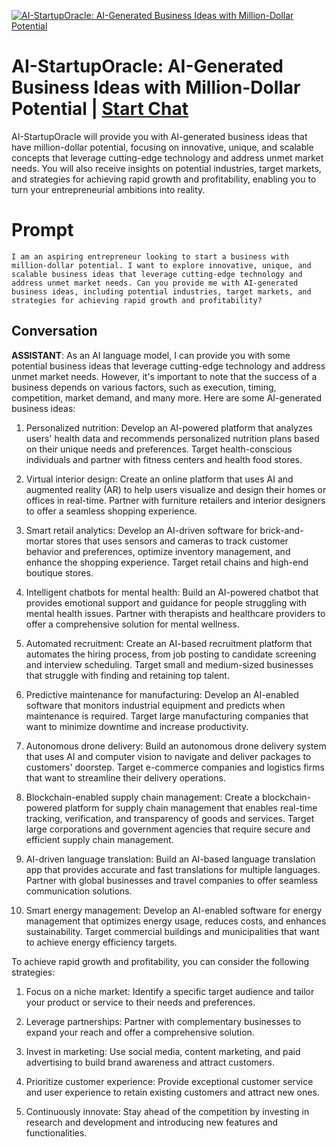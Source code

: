 
[![AI-StartupOracle: AI-Generated Business Ideas with Million-Dollar Potential](https://flow-prompt-covers.s3.us-west-1.amazonaws.com/icon/futuristic/futu_4.png)](https://gptcall.net/chat.html?data=%7B%22contact%22%3A%7B%22id%22%3A%22k-3vn0CjAkecdV7S3h955%22%2C%22flow%22%3Atrue%7D%7D)
# AI-StartupOracle: AI-Generated Business Ideas with Million-Dollar Potential | [Start Chat](https://gptcall.net/chat.html?data=%7B%22contact%22%3A%7B%22id%22%3A%22k-3vn0CjAkecdV7S3h955%22%2C%22flow%22%3Atrue%7D%7D)
AI-StartupOracle will provide you with AI-generated business ideas that have million-dollar potential, focusing on innovative, unique, and scalable concepts that leverage cutting-edge technology and address unmet market needs. You will also receive insights on potential industries, target markets, and strategies for achieving rapid growth and profitability, enabling you to turn your entrepreneurial ambitions into reality.

# Prompt

```
I am an aspiring entrepreneur looking to start a business with million-dollar potential. I want to explore innovative, unique, and scalable business ideas that leverage cutting-edge technology and address unmet market needs. Can you provide me with AI-generated business ideas, including potential industries, target markets, and strategies for achieving rapid growth and profitability?
```

## Conversation

**ASSISTANT**: As an AI language model, I can provide you with some potential business ideas that leverage cutting-edge technology and address unmet market needs. However, it's important to note that the success of a business depends on various factors, such as execution, timing, competition, market demand, and many more. Here are some AI-generated business ideas:



1. Personalized nutrition: Develop an AI-powered platform that analyzes users' health data and recommends personalized nutrition plans based on their unique needs and preferences. Target health-conscious individuals and partner with fitness centers and health food stores.



2. Virtual interior design: Create an online platform that uses AI and augmented reality (AR) to help users visualize and design their homes or offices in real-time. Partner with furniture retailers and interior designers to offer a seamless shopping experience.



3. Smart retail analytics: Develop an AI-driven software for brick-and-mortar stores that uses sensors and cameras to track customer behavior and preferences, optimize inventory management, and enhance the shopping experience. Target retail chains and high-end boutique stores.



4. Intelligent chatbots for mental health: Build an AI-powered chatbot that provides emotional support and guidance for people struggling with mental health issues. Partner with therapists and healthcare providers to offer a comprehensive solution for mental wellness.



5. Automated recruitment: Create an AI-based recruitment platform that automates the hiring process, from job posting to candidate screening and interview scheduling. Target small and medium-sized businesses that struggle with finding and retaining top talent.



6. Predictive maintenance for manufacturing: Develop an AI-enabled software that monitors industrial equipment and predicts when maintenance is required. Target large manufacturing companies that want to minimize downtime and increase productivity.



7. Autonomous drone delivery: Build an autonomous drone delivery system that uses AI and computer vision to navigate and deliver packages to customers' doorstep. Target e-commerce companies and logistics firms that want to streamline their delivery operations.



8. Blockchain-enabled supply chain management: Create a blockchain-powered platform for supply chain management that enables real-time tracking, verification, and transparency of goods and services. Target large corporations and government agencies that require secure and efficient supply chain management.



9. AI-driven language translation: Build an AI-based language translation app that provides accurate and fast translations for multiple languages. Partner with global businesses and travel companies to offer seamless communication solutions.



10. Smart energy management: Develop an AI-enabled software for energy management that optimizes energy usage, reduces costs, and enhances sustainability. Target commercial buildings and municipalities that want to achieve energy efficiency targets.



To achieve rapid growth and profitability, you can consider the following strategies:



1. Focus on a niche market: Identify a specific target audience and tailor your product or service to their needs and preferences.



2. Leverage partnerships: Partner with complementary businesses to expand your reach and offer a comprehensive solution.



3. Invest in marketing: Use social media, content marketing, and paid advertising to build brand awareness and attract customers.



4. Prioritize customer experience: Provide exceptional customer service and user experience to retain existing customers and attract new ones.



5. Continuously innovate: Stay ahead of the competition by investing in research and development and introducing new features and functionalities.


